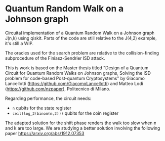 # Quantum Random Walk on a Johnson graph
Circuital implementation of a Quantum Random Walk on a Johnson graph J(n,k) using qiskit. Parts of the code are still relative to the J(4,2) example, it's still a WIP.

The oracles used for the search problem are relative to the collision-finding subprocedure of the Finiasz-Sendrier ISD attack.

This is work is based on the Master thesis titled "Design of a Quantum Circuit for Quantum Random Walks on Johnson graphs, Solving the ISD problem for code-based Post-quantum Cryptosystems" by Giacomo Lancellotti (https://github.com/GiacomoLancellotti) and Matteo Lodi (https://github.com/nzpaper), Politecnico di Milano.

Regarding performance, the circuit needs:
- `n` qubits for the state register
- `ceil(log_2(binom(n,2)))` qubits for the coin register

The adapted solution for the shift phase renders the walk too slow when n and k are too large. We are studying a better solution involving the following paper https://arxiv.org/abs/1912.07353
